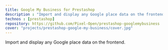 ```yaml
---
title: Google My Business for Prestashop
description : "Import and display any Google place data on the frontend : opening hours, overall customer rating, customer reviews..."
technos : [prestashop]
repository: https://github.com/Pixel-Open/prestashop-googlemybusiness
cover: "projects/prestashop-google-my-business/cover.jpg"
---
```

Import and display any Google place data on the frontend.
<!-- break -->
